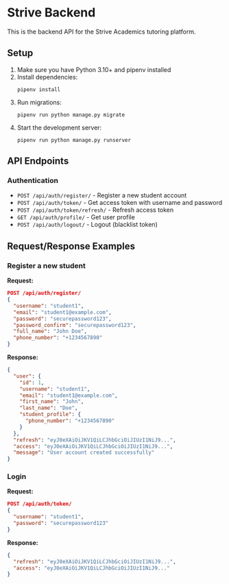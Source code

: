 # Strive Backend

This is the backend API for the Strive Academics tutoring platform.

## Setup

1. Make sure you have Python 3.10+ and pipenv installed
2. Install dependencies:
   ```
   pipenv install
   ```
3. Run migrations:
   ```
   pipenv run python manage.py migrate
   ```
4. Start the development server:
   ```
   pipenv run python manage.py runserver
   ```

## API Endpoints

### Authentication

- `POST /api/auth/register/` - Register a new student account
- `POST /api/auth/token/` - Get access token with username and password
- `POST /api/auth/token/refresh/` - Refresh access token
- `GET /api/auth/profile/` - Get user profile
- `POST /api/auth/logout/` - Logout (blacklist token)

## Request/Response Examples

### Register a new student

**Request:**
```json
POST /api/auth/register/
{
  "username": "student1",
  "email": "student1@example.com",
  "password": "securepassword123",
  "password_confirm": "securepassword123",
  "full_name": "John Doe",
  "phone_number": "+1234567890"
}
```

**Response:**
```json
{
  "user": {
    "id": 1,
    "username": "student1",
    "email": "student1@example.com",
    "first_name": "John",
    "last_name": "Doe",
    "student_profile": {
      "phone_number": "+1234567890"
    }
  },
  "refresh": "eyJ0eXAiOiJKV1QiLCJhbGciOiJIUzI1NiJ9...",
  "access": "eyJ0eXAiOiJKV1QiLCJhbGciOiJIUzI1NiJ9...",
  "message": "User account created successfully"
}
```

### Login

**Request:**
```json
POST /api/auth/token/
{
  "username": "student1",
  "password": "securepassword123"
}
```

**Response:**
```json
{
  "refresh": "eyJ0eXAiOiJKV1QiLCJhbGciOiJIUzI1NiJ9...",
  "access": "eyJ0eXAiOiJKV1QiLCJhbGciOiJIUzI1NiJ9..."
}
``` 